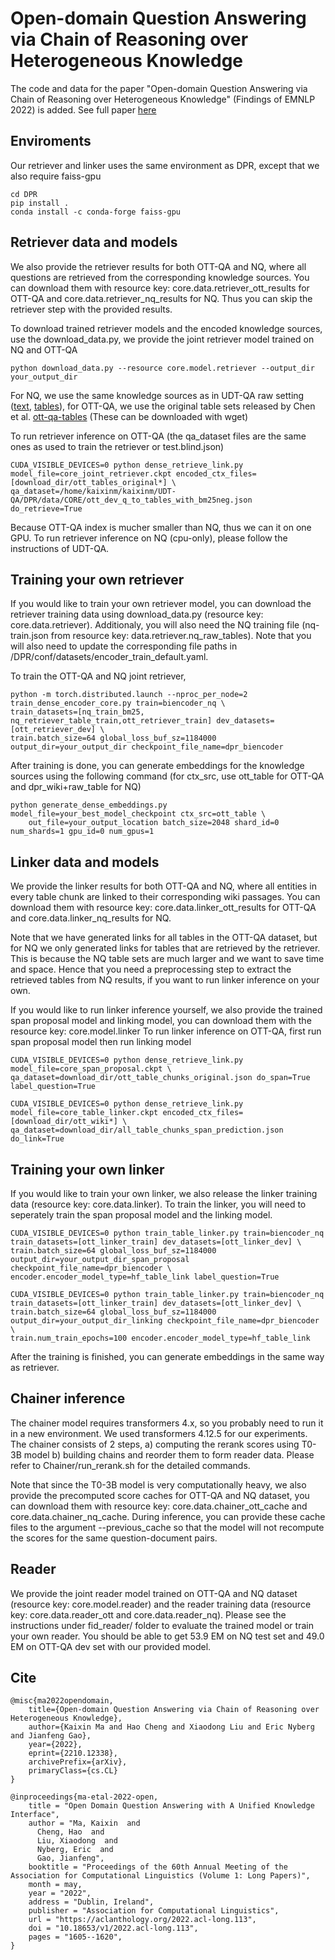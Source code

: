 # Open-domain Question Answering via Chain of Reasoning over Heterogeneous Knowledge
The code and data for the paper "Open-domain Question Answering via Chain of Reasoning over Heterogeneous Knowledge" (Findings of EMNLP 2022) is added. See full paper [here](https://arxiv.org/abs/2210.12338)

## Enviroments
Our retriever and linker uses the same environment as DPR, except that we also require faiss-gpu
```
cd DPR
pip install .
conda install -c conda-forge faiss-gpu
```

## Retriever data and models 
We also provide the retriever results for both OTT-QA and NQ, where all questions are retrieved from the corresponding knowledge sources. You can download them with resource key: core.data.retriever_ott_results for OTT-QA and core.data.retriever_nq_results for NQ. Thus you can skip the retriever step with the provided results.

To download trained retriever models and the encoded knowledge sources, use the download_data.py, we provide the joint retriever model trained on NQ and OTT-QA
```
python download_data.py --resource core.model.retriever --output_dir your_output_dir 
```
For NQ, we use the same knowledge sources as in UDT-QA raw setting ([text](https://msrdeeplearning.blob.core.windows.net/udq-qa/data/psgs_w100.tsv), [tables](https://msrdeeplearning.blob.core.windows.net/udq-qa/data/tables/all_raw_table_chunks_for_index.json)), for OTT-QA, we use the original table sets released by Chen et al. [ott-qa-tables](https://msrdeeplearning.blob.core.windows.net/udq-qa/CORE/data/knowledge/ott_table_chunks_original.json) (These can be downloaded with wget)

To run retriever inference on OTT-QA (the qa_dataset files are the same ones as used to train the retriever or test.blind.json)
```
CUDA_VISIBLE_DEVICES=0 python dense_retrieve_link.py model_file=core_joint_retriever.ckpt encoded_ctx_files=[download_dir/ott_tables_original*] \
qa_dataset=/home/kaixinm/kaixinm/UDT-QA/DPR/data/CORE/ott_dev_q_to_tables_with_bm25neg.json do_retrieve=True
```
Because OTT-QA index is mucher smaller than NQ, thus we can it on one GPU. To run retriever inference on NQ (cpu-only), please follow the instructions of UDT-QA. 

## Training your own retriever 
If you would like to train your own retriever model, you can download the retriever training data using download_data.py (resource key: core.data.retriever). Additionaly, you will also need the NQ training file (nq-train.json from resource key: data.retriever.nq_raw_tables). Note that you will also need to update the corresponding file paths in /DPR/conf/datasets/encoder_train_default.yaml.

To train the OTT-QA and NQ joint retriever,
```
python -m torch.distributed.launch --nproc_per_node=2 train_dense_encoder_core.py train=biencoder_nq \
train_datasets=[nq_train_bm25,  nq_retriever_table_train,ott_retriever_train] dev_datasets=[ott_retriever_dev] \
train.batch_size=64 global_loss_buf_sz=1184000 output_dir=your_output_dir checkpoint_file_name=dpr_biencoder
```
After training is done, you can generate embeddings for the knowledge sources using the following command (for ctx_src, use ott_table for OTT-QA and dpr_wiki+raw_table for NQ)
```
python generate_dense_embeddings.py model_file=your_best_model_checkpoint ctx_src=ott_table \
    out_file=your_output_location batch_size=2048 shard_id=0 num_shards=1 gpu_id=0 num_gpus=1 
```

## Linker data and models
We provide the linker results for both OTT-QA and NQ, where all entities in every table chunk are linked to their corresponding wiki passages. You can download them with resource key: core.data.linker_ott_results for OTT-QA and core.data.linker_nq_results for NQ.

Note that we have generated links for all tables in the OTT-QA dataset, but for NQ we only generated links for tables that are retrieved by the retriever. This is because the NQ table sets are much larger and we want to save time and space. Hence that you need a preprocessing step to extract the retrieved tables from NQ results, if you want to run linker inference on your own. 

If you would like to run linker inference yourself, we also provide the trained span proposal model and linking model, you can download them with the resource key: core.model.linker
To run linker inference on OTT-QA, first run span proposal model then run linking model 
```
CUDA_VISIBLE_DEVICES=0 python dense_retrieve_link.py model_file=core_span_proposal.ckpt \
qa_dataset=download_dir/ott_table_chunks_original.json do_span=True label_question=True 

CUDA_VISIBLE_DEVICES=0 python dense_retrieve_link.py model_file=core_table_linker.ckpt encoded_ctx_files=[download_dir/ott_wiki*] \
qa_dataset=download_dir/all_table_chunks_span_prediction.json do_link=True
```

## Training your own linker
If you would like to train your own linker, we also release the linker training data (resource key: core.data.linker). To train the linker, you will need to seperately train the span proposal model and the linking model. 
```
CUDA_VISIBLE_DEVICES=0 python train_table_linker.py train=biencoder_nq train_datasets=[ott_linker_train] dev_datasets=[ott_linker_dev] \
train.batch_size=64 global_loss_buf_sz=1184000 output_dir=your_output_dir_span_proposal checkpoint_file_name=dpr_biencoder \
encoder.encoder_model_type=hf_table_link label_question=True

CUDA_VISIBLE_DEVICES=0 python train_table_linker.py train=biencoder_nq train_datasets=[ott_linker_train] dev_datasets=[ott_linker_dev] \
train.batch_size=64 global_loss_buf_sz=1184000 output_dir=your_output_dir_linking checkpoint_file_name=dpr_biencoder \
train.num_train_epochs=100 encoder.encoder_model_type=hf_table_link
```
After the training is finished, you can generate embeddings in the same way as retriever. 

## Chainer inference 
The chainer model requires transformers 4.x, so you probably need to run it in a new environment. We used transformers 4.12.5 for our experiments.
The chainer consists of 2 steps, a) computing the rerank scores using T0-3B model b) building chains and reorder them to form reader data. Please refer to Chainer/run_rerank.sh for the detailed commands.

Note that since the T0-3B model is very computationally heavy, we also provide the precomputed score caches for OTT-QA and NQ dataset, you can download them with resource key: core.data.chainer_ott_cache and core.data.chainer_nq_cache. During inference, you can provide these cache files to the argument --previous_cache so that the model will not recompute the scores for the same question-document pairs. 

## Reader 
We provide the joint reader model trained on OTT-QA and NQ dataset (resource key: core.model.reader) and the reader training data (resource key: core.data.reader_ott and core.data.reader_nq). Please see the instructions under fid_reader/ folder to evaluate the trained model or train your own reader. You should be able to get 53.9 EM on NQ test set and 49.0 EM on OTT-QA dev set with our provided model.

## Cite 
```
@misc{ma2022opendomain,
    title={Open-domain Question Answering via Chain of Reasoning over Heterogeneous Knowledge},
    author={Kaixin Ma and Hao Cheng and Xiaodong Liu and Eric Nyberg and Jianfeng Gao},
    year={2022},
    eprint={2210.12338},
    archivePrefix={arXiv},
    primaryClass={cs.CL}
}

@inproceedings{ma-etal-2022-open,
    title = "Open Domain Question Answering with A Unified Knowledge Interface",
    author = "Ma, Kaixin  and
      Cheng, Hao  and
      Liu, Xiaodong  and
      Nyberg, Eric  and
      Gao, Jianfeng",
    booktitle = "Proceedings of the 60th Annual Meeting of the Association for Computational Linguistics (Volume 1: Long Papers)",
    month = may,
    year = "2022",
    address = "Dublin, Ireland",
    publisher = "Association for Computational Linguistics",
    url = "https://aclanthology.org/2022.acl-long.113",
    doi = "10.18653/v1/2022.acl-long.113",
    pages = "1605--1620",
}
```
